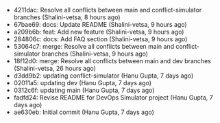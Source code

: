 - 4211dac:  Resolve all conflicts between main and conflict-simulator branches (Shalini-vetsa, 8 hours ago)
- 67bae69: docs: Update README (Shalini-vetsa, 9 hours ago)
- a209b6b: feat: Add new feature (Shalini-vetsa, 9 hours ago)
- 284806c: docs: Add FAQ section (Shalini-vetsa, 9 hours ago)
- 53064c7: merge: Resolve all conflicts between main and conflict-simulator branches (Shalini-vetsa, 9 hours ago)
- 18f12d0: merge: Resolve all conflicts between main and dev branches (Shalini-vetsa, 26 hours ago)
- d3dd9b2: updating conflict-simulator (Hanu Gupta, 7 days ago)
- 02011a5: updating dev (Hanu Gupta, 7 days ago)
- 0312c6f: updating main (Hanu Gupta, 7 days ago)
- fadfd24: Revise README for DevOps Simulator project (Hanu Gupta, 7 days ago)
- ae630eb: Initial commit (Hanu Gupta, 7 days ago)